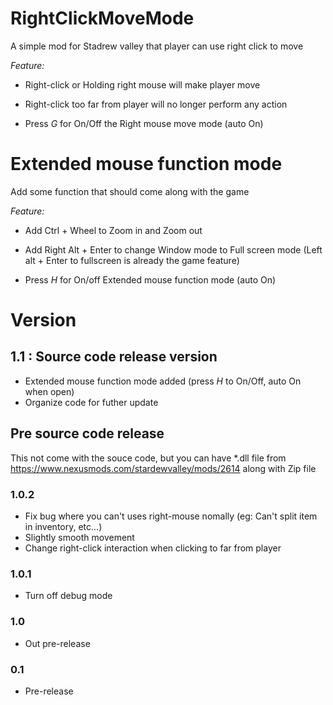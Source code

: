 # RightClickMoveMode
  A simple mod for Stadrew valley that player can use right click to move
  
*Feature:*
- Right-click or Holding right mouse  will make player move 
- Right-click too far from player will no longer perform any action 

- Press *G* for On/Off the Right mouse move mode (auto On)
  
# Extended mouse function mode
  Add some function that should come along with the game  
  
*Feature:*
- Add Ctrl + Wheel to Zoom in and Zoom out 
- Add Right Alt + Enter to change Window mode to Full screen mode (Left alt + Enter to fullscreen is already the game feature) 

- Press *H* for On/off Extended mouse function mode (auto On)
  
  
# Version
## 1.1 : Source code release version
-  Extended mouse function mode added (press *H* to On/Off, auto On when open)
-  Organize code for futher update

## Pre source code release
   This not come with the souce code, but you can have \*.dll file from https://www.nexusmods.com/stardewvalley/mods/2614 along with Zip file

### 1.0.2
- Fix bug where you can't uses right-mouse nomally (eg: Can't split item in inventory, etc...) 
- Slightly smooth movement
- Change right-click interaction when clicking to far from player

### 1.0.1
- Turn off debug mode

### 1.0
- Out pre-release

### 0.1
- Pre-release

